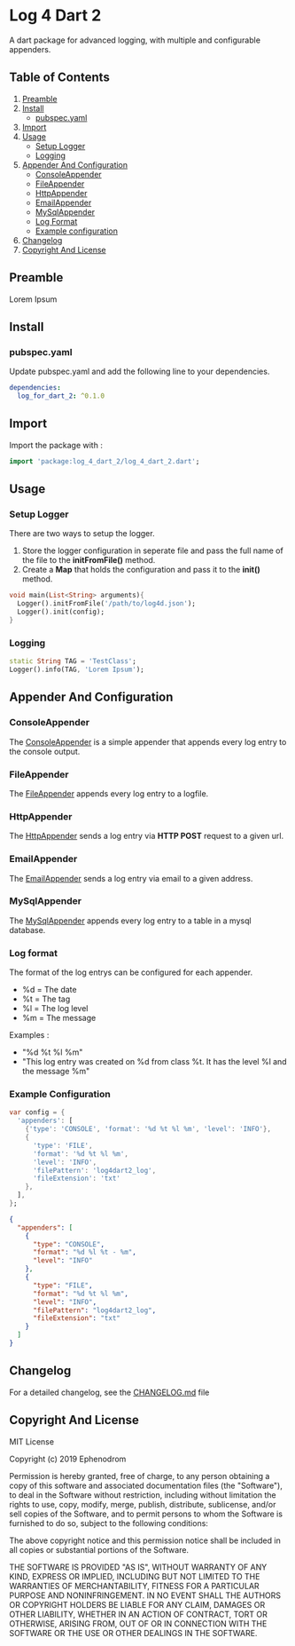 # Log 4 Dart 2

A dart package for advanced logging, with multiple and configurable appenders.

## Table of Contents

1. [Preamble](#preamble)
2. [Install](#install)
   * [pubspec.yaml](#pubspec.yaml)
3. [Import](#import)
4. [Usage](#usage)
   * [Setup Logger](#setup-logger)
   * [Logging](#logging)
5. [Appender And Configuration](#appender-and-configuration)
   * [ConsoleAppender](#consoleappender)
   * [FileAppender](#fileappender)
   * [HttpAppender](#httpappender)
   * [EmailAppender](#emailappender)
   * [MySqlAppender](#mysqlappender)
   * [Log Format](#log-format)
   * [Example configuration](#example-configuration)
6. [Changelog](#changelog)
7. [Copyright And License](#copyright-and-license)

## Preamble

Lorem Ipsum

## Install

### pubspec.yaml

Update pubspec.yaml and add the following line to your dependencies.

```yaml
dependencies:
  log_for_dart_2: ^0.1.0
```

## Import

Import the package with :

```dart
import 'package:log_4_dart_2/log_4_dart_2.dart';
```

## Usage

### Setup Logger

There are two ways to setup the logger.

1) Store the logger configuration in seperate file and pass the full name of the file to the **initFromFile()** method.
2) Create a **Map** that holds the configuration and pass it to the **init()** method.

```dart
void main(List<String> arguments){
  Logger().initFromFile('/path/to/log4d.json');
  Logger().init(config);
}
```

### Logging

```dart
static String TAG = 'TestClass';
Logger().info(TAG, 'Lorem Ipsum');
```

## Appender And Configuration

### ConsoleAppender

The [ConsoleAppender](/lib/src/appender/ConsoleAppender.dart) is a simple appender that appends every log entry to the console output.

### FileAppender

The [FileAppender](/lib/src/appender/FileAppender.dart) appends every log entry to a logfile.

### HttpAppender

The [HttpAppender](/lib/src/appender/HttpAppender.dart) sends a log entry via **HTTP POST** request to a given url.

### EmailAppender

The [EmailAppender](/lib/src/appender/EmailAppender.dart) sends a log entry via email to a given address.

### MySqlAppender

The [MySqlAppender](/lib/src/appender/MySqlAppender.dart) appends every log entry to a table in a mysql database.

### Log format

The format of the log entrys can be configured for each appender.

* %d = The date
* %t = The tag
* %l = The log level
* %m = The message

Examples :

* "%d %t %l %m"
* "This log entry was created on %d from class %t. It has the level %l and the message %m"

### Example Configuration

```dart
var config = {
  'appenders': [
    {'type': 'CONSOLE', 'format': '%d %t %l %m', 'level': 'INFO'},
    {
      'type': 'FILE',
      'format': '%d %t %l %m',
      'level': 'INFO',
      'filePattern': 'log4dart2_log',
      'fileExtension': 'txt'
    },
  ],
};
```

```json
{
  "appenders": [
    {
      "type": "CONSOLE",
      "format": "%d %l %t - %m",
      "level": "INFO"
    },
    {
      "type": "FILE",
      "format": "%d %t %l %m",
      "level": "INFO",
      "filePattern": "log4dart2_log",
      "fileExtension": "txt"
    }
  ]
}
```

## Changelog

For a detailed changelog, see the [CHANGELOG.md](CHANGELOG.md) file

## Copyright And License

MIT License

Copyright (c) 2019 Ephenodrom

Permission is hereby granted, free of charge, to any person obtaining a copy
of this software and associated documentation files (the "Software"), to deal
in the Software without restriction, including without limitation the rights
to use, copy, modify, merge, publish, distribute, sublicense, and/or sell
copies of the Software, and to permit persons to whom the Software is
furnished to do so, subject to the following conditions:

The above copyright notice and this permission notice shall be included in all
copies or substantial portions of the Software.

THE SOFTWARE IS PROVIDED "AS IS", WITHOUT WARRANTY OF ANY KIND, EXPRESS OR
IMPLIED, INCLUDING BUT NOT LIMITED TO THE WARRANTIES OF MERCHANTABILITY,
FITNESS FOR A PARTICULAR PURPOSE AND NONINFRINGEMENT. IN NO EVENT SHALL THE
AUTHORS OR COPYRIGHT HOLDERS BE LIABLE FOR ANY CLAIM, DAMAGES OR OTHER
LIABILITY, WHETHER IN AN ACTION OF CONTRACT, TORT OR OTHERWISE, ARISING FROM,
OUT OF OR IN CONNECTION WITH THE SOFTWARE OR THE USE OR OTHER DEALINGS IN THE
SOFTWARE.
